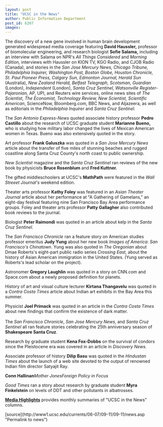 ```yaml
---
layout: post
title: "UCSC in the News"
author: Public Information Department
post_id: 6207
images:
---
```


<a name="content" id="content"></a>
<p>
  The discovery of a new gene involved in human brain development generated widespread media coverage featuring <strong>David Haussler,</strong> professor of biomolecular engineering, and research biologist <strong>Sofie Salama,</strong> including an interview with Salama on NPR's <i>All Things Considered</i> and <i>Morning Edition,</i> interviews with Haussler on KION TV, KGO Radio, and CJOB Radio (Canada), and stories in the <i>San Jose Mercury News, Chicago Tribune, Philadelphia Inquirer, Washington Post, Boston Globe, Houston Chronicle, St. Paul Pioneer Press, Calgary Sun, Edmonton Journal, Herald Sun</i> (Australia), <i>New Zealand Herald, Belfast Telegraph, Scotsman, Guardian</i> (London), <i>Independent</i> (London), <i>Santa Cruz Sentinel, Watsonville Register-Pajaronian,</i> AP, UPI, and Reuters wire services, online news sites of <i>The Scientist, The Economist, Technology Review, New Scientist, Scientific American</i>, ScienceNow, Bloomberg.com, BBC News, and Aljazeera, as well as editorials in the <i>Philadelphia Inquirer</i> and <i>Santa Cruz Sentinel.</i>
</p>
<p>
  The <i>San Antonio Express-News</i> quoted associate history professor <strong>Pedro Castillo</strong> about the research of UCSC graduate student <strong>Marianne Bueno,</strong> who is studying how military labor changed the lives of Mexican American women in Texas. Bueno was also extensively quoted in the story.
</p>
<p>
  Art professor <strong>Frank Galuszka</strong> was quoted in a <i>San Jose Mercury News</i> article about the transfer of five miles of stunning beaches and rugged coastline along Santa Cruz County's north coast to public ownership.
</p>
<p>
  <i>New Scientist</i> magazine and the <i>Santa Cruz Sentinel</i> ran reviews of the new book by physicists <strong>Bruce Rosenblum</strong> and <strong>Fred Kuttner.</strong>
</p>
<p>
  The gifted middleschoolers at UCSC's <b>MathPath</b> were featured in the <i>Wall Streeet Journal's</i> weekend edition.
</p>
<p>
  Theater arts professor <strong>Kathy Foley</strong> was featured in an <i>Asian Theater Journal</i> article about her performance at "A Gathering of Gamelans," an eight-day festival featuring nine San Francisco Bay Area performance groups. Foley and theater arts professor <strong>Patty Gallagher</strong> also contributed book reviews to the journal.
</p>
<p>
  Biologist <strong>Peter Raimondi</strong> was quoted in an article about kelp in the <i>Santa Cruz Sentinel.</i>
</p>
<p>
  The <i>San Francisco Chronicle</i> ran a feature story on American studies professor emeritus <strong>Judy Yung</strong> about her new book <i>Images of America: San Francisco's Chinatown</i>. Yung was also quoted in <i>The Oregonian</i> about Dmae Roberts's eight-part public radio series <em>Crossing East,</em> about the history of Asian American immigration in the United States. (Yung served as Roberts's lead scholar on the project).
</p>
<p>
  Astronomer <strong>Gregory Laughlin</strong> was quoted in a story on CNN.com and Space.com about a newly proposed definition for planets.
</p>
<p>
  History of art and visual culture lecturer <strong>Kirtana Thangavelu</strong> was quoted in a <i>Contra Costa Times</i> article about Indian art exhibits in the Bay Area this summer.
</p>
<p>
  Physicist <strong>Joel Primack</strong> was quoted in an article in the <i>Contra Costa Times</i> about new findings that confirm the existence of dark matter.<br>
  <br>
  The <i>San Francisco Chronicle</i>, <i>San Jose Mercury News</i>, and <i>Santa Cruz Sentinel</i> all ran feature stories celebrating the 25th anniversary season of <strong>Shakespeare Santa Cruz</strong>.
</p>
<p>
  Research by graduate student <strong>Kena Fox-Dobbs</strong> on the survival of condors since the Pleistocene era was covered in an article in <i>Discovery News.</i>
</p>
<p>
  Associate professor of history <strong>Dilip Basu</strong> was quoted in the <i>Hindustan Times</i> about the launch of a web site devoted to the output of renowned Indian film director Satyajit Ray.
</p><strong>Conn Hallinan</strong><i>Mother Jones</i><i>Foreign Policy in Focus</i>
<p>
  <i>Good Times</i> ran a story about research by graduate student <strong>Myra Finkelstein</strong> on levels of DDT and other pollutants in albatrosses.
</p>
<p>
  <a href="http://www.ucsc.edu/news_events/media_highlights"><b>Media Highlights</b></a> provides monthly summaries of "UCSC in the News" columns.
</p>
<form>
  <input name="t1" size="-1" type="hidden">
</form>



</p>
[source](http://www1.ucsc.edu/currents/06-07/09-11/09-11/news.asp "Permalink to news")
